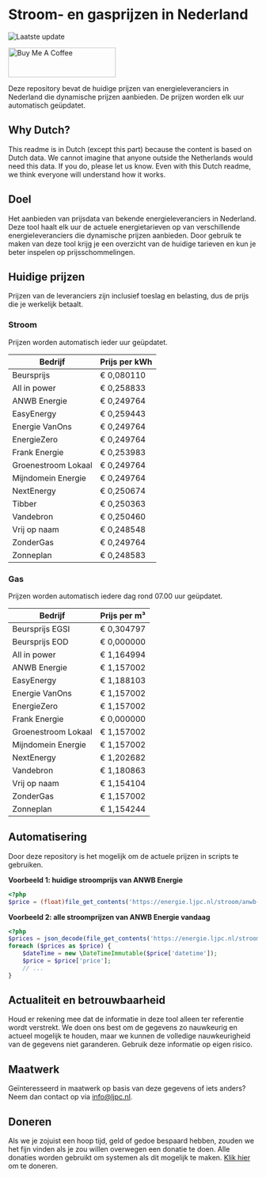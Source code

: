 # Stroom- en gasprijzen in Nederland

![Laatste update](https://img.shields.io/badge/laatste%20update-2024--01--05%2006%3A00%20CET-brightgreen)

<a href="https://www.buymeacoffee.com/Lars-" target="_blank"><img src="https://cdn.buymeacoffee.com/buttons/v2/default-orange.png" alt="Buy Me A Coffee" height="60" style="height: 60px !important;width: 217px !important;" ></a>

Deze repository bevat de huidige prijzen van energieleveranciers in Nederland die dynamische prijzen aanbieden. De prijzen worden elk uur automatisch geüpdatet.

## Why Dutch?

This readme is in Dutch (except this part) because the content is based on Dutch data. We cannot imagine that anyone outside the Netherlands would need this data. If you do, please let us know. Even with this Dutch readme, we think
everyone will understand how it works.

## Doel

Het aanbieden van prijsdata van bekende energieleveranciers in Nederland. Deze tool haalt elk uur de actuele energietarieven op van verschillende energieleveranciers die dynamische prijzen aanbieden. Door gebruik te maken van deze tool
krijg je een overzicht van de huidige tarieven en kun je beter inspelen op prijsschommelingen.

## Huidige prijzen

Prijzen van de leveranciers zijn inclusief toeslag en belasting, dus de prijs die je werkelijk betaalt.

### Stroom

Prijzen worden automatisch ieder uur geüpdatet.

 Bedrijf | Prijs per kWh 
---------|---------------
Beursprijs | € 0,080110
All in power | € 0,258833
ANWB Energie | € 0,249764
EasyEnergy | € 0,259443
Energie VanOns | € 0,249764
EnergieZero | € 0,249764
Frank Energie | € 0,253983
Groenestroom Lokaal | € 0,249764
Mijndomein Energie | € 0,249764
NextEnergy | € 0,250674
Tibber | € 0,250363
Vandebron | € 0,250460
Vrij op naam | € 0,248548
ZonderGas | € 0,249764
Zonneplan | € 0,248583


### Gas

Prijzen worden automatisch iedere dag rond 07.00 uur geüpdatet.

 Bedrijf | Prijs per m³ 
---------|--------------
Beursprijs EGSI | € 0,304797
Beursprijs EOD | € 0,000000
All in power | € 1,164994
ANWB Energie | € 1,157002
EasyEnergy | € 1,188103
Energie VanOns | € 1,157002
EnergieZero | € 1,157002
Frank Energie | € 0,000000
Groenestroom Lokaal | € 1,157002
Mijndomein Energie | € 1,157002
NextEnergy | € 1,202682
Vandebron | € 1,180863
Vrij op naam | € 1,154104
ZonderGas | € 1,157002
Zonneplan | € 1,154244


## Automatisering

Door deze repository is het mogelijk om de actuele prijzen in scripts te gebruiken.

**Voorbeeld 1: huidige stroomprijs van ANWB Energie**

```php
<?php
$price = (float)file_get_contents('https://energie.ljpc.nl/stroom/anwb-energie-nu.txt');

```

**Voorbeeld 2: alle stroomprijzen van ANWB Energie vandaag**

```php
<?php
$prices = json_decode(file_get_contents('https://energie.ljpc.nl/stroom/all-in-power-vandaag.json'),true);
foreach ($prices as $price) {
    $dateTime = new \DateTimeImmutable($price['datetime']);
    $price = $price['price'];
    // ...
}
```

## Actualiteit en betrouwbaarheid

Houd er rekening mee dat de informatie in deze tool alleen ter referentie wordt verstrekt. We doen ons best om de gegevens zo nauwkeurig en actueel mogelijk te houden, maar we kunnen de volledige nauwkeurigheid van de gegevens niet
garanderen. Gebruik deze informatie op eigen risico.

## Maatwerk

Geïnteresseerd in maatwerk op basis van deze gegevens of iets anders? Neem dan contact op
via [info@ljpc.nl](mailto:info@ljpc.nl?subject=Energie%20prijzen).

## Doneren

Als we je zojuist een hoop tijd, geld of gedoe bespaard hebben, zouden we het fijn vinden als je zou willen overwegen een
donatie te doen. Alle donaties worden gebruikt om systemen als dit mogelijk te
maken. [Klik hier](https://www.buymeacoffee.com/Lars-) om te doneren.
